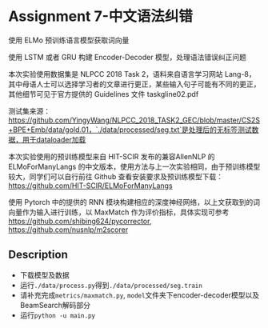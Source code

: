 # Assignment 7-中文语法纠错
使用 ELMo 预训练语言模型获取词向量

使用 LSTM 或者 GRU 构建 Encoder-Decoder 模型，处理语法错误纠正问题

本次实验使用数据集是 NLPCC 2018 Task 2，语料来自语言学习网站 Lang-8，其中母语人士可以选择学习者的文章进行更正，某些输入句子可能有不同的更正，其他细节可见于官方提供的 Guidelines 文件 taskgline02.pdf

测试集来源：https://github.com/YingyWang/NLPCC_2018_TASK2_GEC/blob/master/CS2S+BPE+Emb/data/gold.01，`./data/processed/seg.txt`是处理后的无标签测试数据，用于dataloader加载

本次实验使用的预训练模型来自 HIT-SCIR 发布的兼容AllenNLP 的 ELMoForManyLangs 的中文版本，使用方法与上一次实验相同，由于预训练模型较大，同学们可以自行前往 Github 查看安装要求及预训练模型下载：https://github.com/HIT-SCIR/ELMoForManyLangs

使用 Pytorch 中的提供的 RNN 模块构建相应的深度神经网络，以上文获取到的词向量作为输入进行训练，以 MaxMatch 作为评价指标，具体实现可参考 https://github.com/shibing624/pycorrector, https://github.com/nusnlp/m2scorer

## Description
- 下载模型及数据
- 运行`./data/process.py`得到`./data/processed/seg.train`
- 请补充完成`metrics/maxmatch.py`, `model`文件夹下encoder-decoder模型以及BeamSearch解码部分
- 运行`python -u main.py`